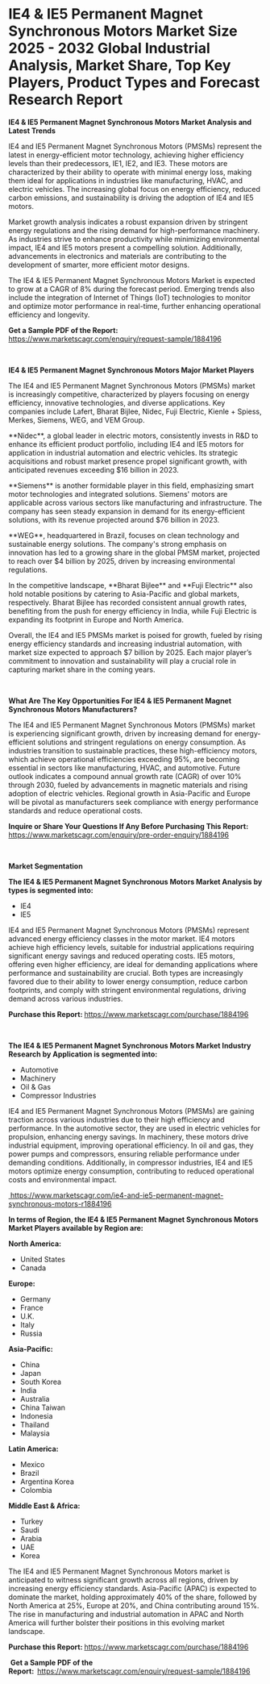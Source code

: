 <p><h1>IE4 & IE5 Permanent Magnet Synchronous Motors Market Size 2025 - 2032 Global Industrial Analysis, Market Share, Top Key Players, Product Types and Forecast Research Report</h1></p><p><strong>IE4 & IE5 Permanent Magnet Synchronous Motors Market Analysis and Latest Trends</strong></p>
<p><p>IE4 and IE5 Permanent Magnet Synchronous Motors (PMSMs) represent the latest in energy-efficient motor technology, achieving higher efficiency levels than their predecessors, IE1, IE2, and IE3. These motors are characterized by their ability to operate with minimal energy loss, making them ideal for applications in industries like manufacturing, HVAC, and electric vehicles. The increasing global focus on energy efficiency, reduced carbon emissions, and sustainability is driving the adoption of IE4 and IE5 motors.</p><p>Market growth analysis indicates a robust expansion driven by stringent energy regulations and the rising demand for high-performance machinery. As industries strive to enhance productivity while minimizing environmental impact, IE4 and IE5 motors present a compelling solution. Additionally, advancements in electronics and materials are contributing to the development of smarter, more efficient motor designs. </p><p>The IE4 & IE5 Permanent Magnet Synchronous Motors Market is expected to grow at a CAGR of 8% during the forecast period. Emerging trends also include the integration of Internet of Things (IoT) technologies to monitor and optimize motor performance in real-time, further enhancing operational efficiency and longevity.</p></p>
<p><strong>Get a Sample PDF of the Report:&nbsp;</strong> <a href="https://www.marketscagr.com/enquiry/request-sample/1884196?utm_campaign=3163&utm_medium=2&utm_source=Github&utm_content=ia&utm_term=12042025&utm_id=ie4-ie5-permanent-magnet-synchronous-motors">https://www.marketscagr.com/enquiry/request-sample/1884196</a></p>
<p>&nbsp;</p>
<p><strong>IE4 & IE5 Permanent Magnet Synchronous Motors Major Market Players</strong></p>
<p><p>The IE4 and IE5 Permanent Magnet Synchronous Motors (PMSMs) market is increasingly competitive, characterized by players focusing on energy efficiency, innovative technologies, and diverse applications. Key companies include Lafert, Bharat Bijlee, Nidec, Fuji Electric, Kienle + Spiess, Merkes, Siemens, WEG, and VEM Group.</p><p>**Nidec**, a global leader in electric motors, consistently invests in R&D to enhance its efficient product portfolio, including IE4 and IE5 motors for application in industrial automation and electric vehicles. Its strategic acquisitions and robust market presence propel significant growth, with anticipated revenues exceeding $16 billion in 2023.</p><p>**Siemens** is another formidable player in this field, emphasizing smart motor technologies and integrated solutions. Siemens' motors are applicable across various sectors like manufacturing and infrastructure. The company has seen steady expansion in demand for its energy-efficient solutions, with its revenue projected around $76 billion in 2023.</p><p>**WEG**, headquartered in Brazil, focuses on clean technology and sustainable energy solutions. The company's strong emphasis on innovation has led to a growing share in the global PMSM market, projected to reach over $4 billion by 2025, driven by increasing environmental regulations.</p><p>In the competitive landscape, **Bharat Bijlee** and **Fuji Electric** also hold notable positions by catering to Asia-Pacific and global markets, respectively. Bharat Bijlee has recorded consistent annual growth rates, benefiting from the push for energy efficiency in India, while Fuji Electric is expanding its footprint in Europe and North America.</p><p>Overall, the IE4 and IE5 PMSMs market is poised for growth, fueled by rising energy efficiency standards and increasing industrial automation, with market size expected to approach $7 billion by 2025. Each major player’s commitment to innovation and sustainability will play a crucial role in capturing market share in the coming years.</p></p>
<p>&nbsp;</p>
<p><strong>What Are The Key Opportunities For IE4 & IE5 Permanent Magnet Synchronous Motors Manufacturers?</strong></p>
<p><p>The IE4 and IE5 Permanent Magnet Synchronous Motors (PMSMs) market is experiencing significant growth, driven by increasing demand for energy-efficient solutions and stringent regulations on energy consumption. As industries transition to sustainable practices, these high-efficiency motors, which achieve operational efficiencies exceeding 95%, are becoming essential in sectors like manufacturing, HVAC, and automotive. Future outlook indicates a compound annual growth rate (CAGR) of over 10% through 2030, fueled by advancements in magnetic materials and rising adoption of electric vehicles. Regional growth in Asia-Pacific and Europe will be pivotal as manufacturers seek compliance with energy performance standards and reduce operational costs.</p></p>
<p><strong>Inquire or Share Your Questions If Any Before Purchasing This Report:</strong> <a href="https://www.marketscagr.com/enquiry/pre-order-enquiry/1884196?utm_campaign=3163&utm_medium=2&utm_source=Github&utm_content=ia&utm_term=12042025&utm_id=ie4-ie5-permanent-magnet-synchronous-motors">https://www.marketscagr.com/enquiry/pre-order-enquiry/1884196</a></p>
<p>&nbsp;</p>
<p><strong>Market Segmentation</strong></p>
<p><strong>The IE4 & IE5 Permanent Magnet Synchronous Motors Market Analysis by types is segmented into:</strong></p>
<p><ul><li>IE4</li><li>IE5</li></ul></p>
<p><p>IE4 and IE5 Permanent Magnet Synchronous Motors (PMSMs) represent advanced energy efficiency classes in the motor market. IE4 motors achieve high efficiency levels, suitable for industrial applications requiring significant energy savings and reduced operating costs. IE5 motors, offering even higher efficiency, are ideal for demanding applications where performance and sustainability are crucial. Both types are increasingly favored due to their ability to lower energy consumption, reduce carbon footprints, and comply with stringent environmental regulations, driving demand across various industries.</p></p>
<p><strong>Purchase this Report:&nbsp;</strong><a href="https://www.marketscagr.com/purchase/1884196?utm_campaign=3163&utm_medium=2&utm_source=Github&utm_content=ia&utm_term=12042025&utm_id=ie4-ie5-permanent-magnet-synchronous-motors">https://www.marketscagr.com/purchase/1884196</a></p>
<p>&nbsp;</p>
<p><strong>The IE4 & IE5 Permanent Magnet Synchronous Motors Market Industry Research by Application is segmented into:</strong></p>
<p><ul><li>Automotive</li><li>Machinery</li><li>Oil & Gas</li><li>Compressor Industries</li></ul></p>
<p><p>IE4 and IE5 Permanent Magnet Synchronous Motors (PMSMs) are gaining traction across various industries due to their high efficiency and performance. In the automotive sector, they are used in electric vehicles for propulsion, enhancing energy savings. In machinery, these motors drive industrial equipment, improving operational efficiency. In oil and gas, they power pumps and compressors, ensuring reliable performance under demanding conditions. Additionally, in compressor industries, IE4 and IE5 motors optimize energy consumption, contributing to reduced operational costs and environmental impact.</p></p>
<p><a href="https://www.marketscagr.com/ie4-and-ie5-permanent-magnet-synchronous-motors-r1884196?utm_campaign=3163&utm_medium=2&utm_source=Github&utm_content=ia&utm_term=12042025&utm_id=ie4-ie5-permanent-magnet-synchronous-motors">&nbsp;https://www.marketscagr.com/ie4-and-ie5-permanent-magnet-synchronous-motors-r1884196</a></p>
<p><strong>In terms of Region, the IE4 & IE5 Permanent Magnet Synchronous Motors Market Players available by Region are:</strong></p>
<p>
    <p> <strong> North America: </strong>
        <ul>
            <li>United States</li>
            <li>Canada</li>
        </ul>
        </p> 
    <p> <strong> Europe: </strong>
        <ul>
            <li>Germany</li>
            <li>France</li>
            <li>U.K.</li>
            <li>Italy</li>
            <li>Russia</li>
        </ul>
        </p> 
    <p> <strong> Asia-Pacific: </strong>
        <ul>
            <li>China</li>
            <li>Japan</li>
            <li>South Korea</li>
            <li>India</li>
            <li>Australia</li>
            <li>China Taiwan</li>
            <li>Indonesia</li>
            <li>Thailand</li>
            <li>Malaysia</li>
        </ul>
        </p> 
    <p> <strong> Latin America: </strong>
        <ul>
            <li>Mexico</li>
            <li>Brazil</li>
            <li>Argentina Korea</li>
            <li>Colombia</li>
        </ul>
        </p> 
    <p> <strong> Middle East & Africa: </strong>
        <ul>
            <li>Turkey</li>
            <li>Saudi</li>
            <li>Arabia</li>
            <li>UAE</li>
            <li>Korea</li>
        </ul>
    </p>
    </p>
<p><p>The IE4 and IE5 Permanent Magnet Synchronous Motors market is anticipated to witness significant growth across all regions, driven by increasing energy efficiency standards. Asia-Pacific (APAC) is expected to dominate the market, holding approximately 40% of the share, followed by North America at 25%, Europe at 20%, and China contributing around 15%. The rise in manufacturing and industrial automation in APAC and North America will further bolster their positions in this evolving market landscape.</p></p>
<p><strong>Purchase this Report: </strong><a href="https://www.marketscagr.com/purchase/1884196?utm_campaign=3163&utm_medium=2&utm_source=Github&utm_content=ia&utm_term=12042025&utm_id=ie4-ie5-permanent-magnet-synchronous-motors">https://www.marketscagr.com/purchase/1884196</a></p>
<p>&nbsp;<strong>Get a Sample PDF of the Report:&nbsp;&nbsp;</strong><a href="https://www.marketscagr.com/enquiry/request-sample/1884196?utm_campaign=3163&utm_medium=2&utm_source=Github&utm_content=ia&utm_term=12042025&utm_id=ie4-ie5-permanent-magnet-synchronous-motors">https://www.marketscagr.com/enquiry/request-sample/1884196</a></p>
<p><strong></strong></p>
<p><p></p><p></p><p></p></p>